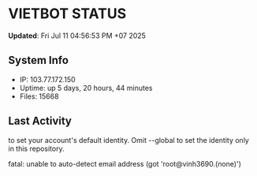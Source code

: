 # VIETBOT STATUS
**Updated**: Fri Jul 11 04:56:53 PM +07 2025

## System Info
- IP: 103.77.172.150
- Uptime: up 5 days, 20 hours, 44 minutes
- Files: 15668

## Last Activity

to set your account's default identity.
Omit --global to set the identity only in this repository.

fatal: unable to auto-detect email address (got 'root@vinh3690.(none)')
